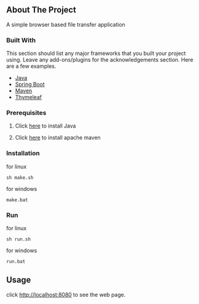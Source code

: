 <!-- ABOUT THE PROJECT -->
## About The Project

A simple browser based file transfer application

### Built With

This section should list any major frameworks that you built your project using. Leave any add-ons/plugins for the acknowledgements section. Here are a few examples.
* [Java](https://www.java.com/en/)
* [Spring Boot](https://spring.io/projects/spring-boot)
* [Maven](https://maven.apache.org/)
* [Thymeleaf](https://www.thymeleaf.org/)


<!-- GETTING STARTED -->

### Prerequisites

1. Click [here](https://docs.oracle.com/javase/9/install/installation-jdk-and-jre-linux-platforms.htm) to install Java

2. Click [here](https://maven.apache.org/download.cgi) to install apache maven


### Installation

for linux

    sh make.sh
   
for windows

    make.bat

### Run

for linux

    sh run.sh
   
for windows

    run.bat


<!-- USAGE EXAMPLES -->
## Usage

click [http://localhost:8080](http://localhost:8080) to see the web page.
